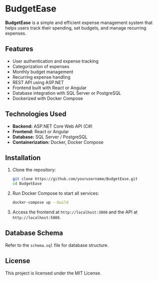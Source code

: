 # BudgetEase

**BudgetEase** is a simple and efficient expense management system that helps users track their spending, set budgets, and manage recurring expenses.

## Features
- User authentication and expense tracking
- Categorization of expenses
- Monthly budget management
- Recurring expense handling
- REST API using ASP.NET
- Frontend built with React or Angular
- Database integration with SQL Server or PostgreSQL
- Dockerized with Docker Compose

## Technologies Used
- **Backend:** ASP.NET Core Web API (C#)
- **Frontend:** React or Angular
- **Database:** SQL Server / PostgreSQL
- **Containerization:** Docker, Docker Compose

## Installation
1. Clone the repository:
   ```sh
   git clone https://github.com/yourusername/BudgetEase.git
   cd BudgetEase
   ```
2. Run Docker Compose to start all services:
   ```sh
   docker-compose up --build
   ```
3. Access the frontend at `http://localhost:3000` and the API at `http://localhost:5000`.

## Database Schema
Refer to the `schema.sql` file for database structure.

## License
This project is licensed under the MIT License.

